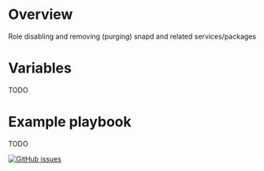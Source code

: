 # Overview
Role disabling and removing (purging) snapd and related services/packages

# Variables
TODO

# Example playbook
TODO

[![GitHub issues](https://img.shields.io/github/issues/alfajorcito/ansible_snapd_disable)][issues]

[issues]: https://github.com/alfajorcito/ansible_snapd_disable/issues?q=is%3Aopen+is%3Aissue

